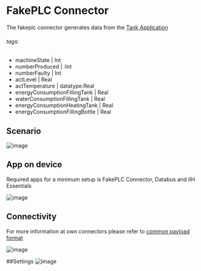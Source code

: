 # FakePLC Connector
The fakeplc connector generates data from the [Tank Application](https://github.com/industrial-edge/miscellaneous/tree/main/tank%20application)


###### tags:
* machineState | Int
* numberProduced | :Int
* numberFaulty | Int
* actLevel | Real
* actTemperature | datatype:Real
* energyConsumptionFillingTank | Real
* waterConsumptionFillingTank | Real
* energyConsumptionHeatingTank | Real
* energyConsumptionFillingBottle | Real

## Scenario
![image](https://github.com/siemens-nl-fa/Industrial-Edge-FakePLC-Connector/assets/104070599/4f3dc760-3ad7-4c63-abab-2728a78172c9)

## App on device
Required apps for a minimum setup is FakePLC Connector, Databus and IIH Essentials

![image](https://github.com/siemens-nl-fa/Industrial-Edge-FakePLC-Connector/assets/104070599/f61c846b-8855-4038-bbd1-cdc32f9f4718)

## Connectivity
For more information at own connectors please refer to [common payload format](https://github.com/industrial-edge/common-databus-payload-format)

![image](https://github.com/siemens-nl-fa/Industrial-Edge-FakePLC-Connector/assets/104070599/8a839556-345c-47b8-806c-c8484fb66b03)

##Settings
![image](https://github.com/siemens-nl-fa/Industrial-Edge-FakePLC-Connector/assets/104070599/6ab91f3d-334d-4128-9032-5480d2c77bf8)

